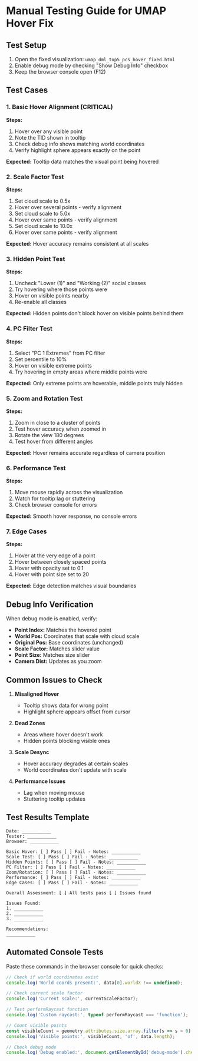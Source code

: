 # Manual Testing Guide for UMAP Hover Fix

## Test Setup
1. Open the fixed visualization: `umap_dml_top5_pcs_hover_fixed.html`
2. Enable debug mode by checking "Show Debug Info" checkbox
3. Keep the browser console open (F12)

## Test Cases

### 1. Basic Hover Alignment (CRITICAL)
**Steps:**
1. Hover over any visible point
2. Note the TID shown in tooltip
3. Check debug info shows matching world coordinates
4. Verify highlight sphere appears exactly on the point

**Expected:** Tooltip data matches the visual point being hovered

### 2. Scale Factor Test
**Steps:**
1. Set cloud scale to 0.5x
2. Hover over several points - verify alignment
3. Set cloud scale to 5.0x
4. Hover over same points - verify alignment
5. Set cloud scale to 10.0x
6. Hover over same points - verify alignment

**Expected:** Hover accuracy remains consistent at all scales

### 3. Hidden Point Test
**Steps:**
1. Uncheck "Lower (1)" and "Working (2)" social classes
2. Try hovering where those points were
3. Hover on visible points nearby
4. Re-enable all classes

**Expected:** Hidden points don't block hover on visible points behind them

### 4. PC Filter Test
**Steps:**
1. Select "PC 1 Extremes" from PC filter
2. Set percentile to 10%
3. Hover on visible extreme points
4. Try hovering in empty areas where middle points were

**Expected:** Only extreme points are hoverable, middle points truly hidden

### 5. Zoom and Rotation Test
**Steps:**
1. Zoom in close to a cluster of points
2. Test hover accuracy when zoomed in
3. Rotate the view 180 degrees
4. Test hover from different angles

**Expected:** Hover remains accurate regardless of camera position

### 6. Performance Test
**Steps:**
1. Move mouse rapidly across the visualization
2. Watch for tooltip lag or stuttering
3. Check browser console for errors

**Expected:** Smooth hover response, no console errors

### 7. Edge Cases
**Steps:**
1. Hover at the very edge of a point
2. Hover between closely spaced points
3. Hover with opacity set to 0.1
4. Hover with point size set to 20

**Expected:** Edge detection matches visual boundaries

## Debug Info Verification

When debug mode is enabled, verify:
- **Point Index:** Matches the hovered point
- **World Pos:** Coordinates that scale with cloud scale
- **Original Pos:** Base coordinates (unchanged)
- **Scale Factor:** Matches slider value
- **Point Size:** Matches size slider
- **Camera Dist:** Updates as you zoom

## Common Issues to Check

1. **Misaligned Hover**
   - Tooltip shows data for wrong point
   - Highlight sphere appears offset from cursor

2. **Dead Zones**
   - Areas where hover doesn't work
   - Hidden points blocking visible ones

3. **Scale Desync**
   - Hover accuracy degrades at certain scales
   - World coordinates don't update with scale

4. **Performance Issues**
   - Lag when moving mouse
   - Stuttering tooltip updates

## Test Results Template

```
Date: ___________
Tester: ___________
Browser: ___________

Basic Hover: [ ] Pass [ ] Fail - Notes: ___________
Scale Test: [ ] Pass [ ] Fail - Notes: ___________
Hidden Points: [ ] Pass [ ] Fail - Notes: ___________
PC Filter: [ ] Pass [ ] Fail - Notes: ___________
Zoom/Rotation: [ ] Pass [ ] Fail - Notes: ___________
Performance: [ ] Pass [ ] Fail - Notes: ___________
Edge Cases: [ ] Pass [ ] Fail - Notes: ___________

Overall Assessment: [ ] All tests pass [ ] Issues found

Issues Found:
1. ___________
2. ___________
3. ___________

Recommendations:
___________
```

## Automated Console Tests

Paste these commands in the browser console for quick checks:

```javascript
// Check if world coordinates exist
console.log('World coords present:', data[0].worldX !== undefined);

// Check current scale factor
console.log('Current scale:', currentScaleFactor);

// Test performRaycast function
console.log('Custom raycast:', typeof performRaycast === 'function');

// Count visible points
const visibleCount = geometry.attributes.size.array.filter(s => s > 0).length;
console.log('Visible points:', visibleCount, 'of', data.length);

// Check debug mode
console.log('Debug enabled:', document.getElementById('debug-mode').checked);
```